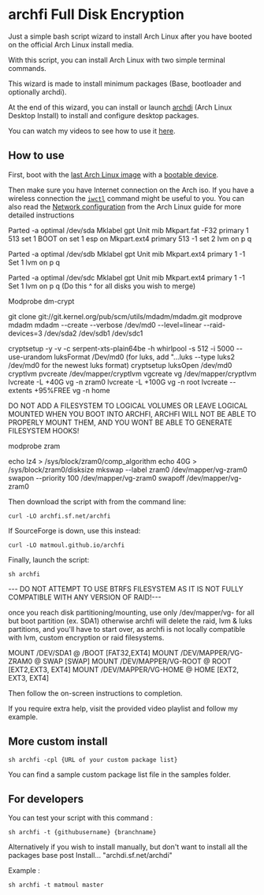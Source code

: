 # archfi Full Disk Encryption

Just a simple bash script wizard to install Arch Linux after you have booted on the official Arch Linux install media.

With this script, you can install Arch Linux with two simple terminal commands.

This wizard is made to install minimum packages (Base, bootloader and optionally archdi).

At the end of this wizard, you can install or launch [archdi](https://github.com/MatMoul/archdi) (Arch Linux Desktop Install) to install and configure desktop packages.

You can watch my videos to see how to use it [here](https://www.youtube.com/playlist?list=PLytHgIKLV1caHlCrcTSkm5OF2WSVI1_Sq).

## How to use

First, boot with the [last Arch Linux image](https://www.archlinux.org/download/) with a [bootable device](https://wiki.archlinux.org/index.php/USB_flash_installation_media).

Then make sure you have Internet connection on the Arch iso. If you have a wireless connection the [`iwctl`](https://wiki.archlinux.org/index.php/Iwd#iwctl) command might be useful to you. You can also read the [Network configuration](https://wiki.archlinux.org/index.php/Network_configuration) from the Arch Linux guide for more detailed instructions

Parted -a optimal /dev/sda
Mklabel gpt
Unit mib
Mkpart.fat -F32 primary 1 513
set 1 BOOT on
set 1 esp on
Mkpart.ext4 primary 513 -1
set 2 lvm on
p
q

Parted -a optimal /dev/sdb
Mklabel gpt
Unit mib
Mkpart.ext4 primary 1 -1
Set 1 lvm on
p
q

Parted -a optimal /dev/sdc
Mklabel gpt
Unit mib
Mkpart.ext4 primary 1 -1
Set 1 lvm on
p
q
(Do this ^ for all disks you wish to merge)

Modprobe dm-crypt

git clone git://git.kernel.org/pub/scm/utils/mdadm/mdadm.git
modprove mdadm
mdadm --create --verbose /dev/md0 --level=linear --raid-devices=3 /dev/sda2 /dev/sdb1 /dev/sdc1

cryptsetup -y -v -c serpent-xts-plain64be -h whirlpool -s 512 -i 5000 --use-urandom luksFormat /Dev/md0 (for luks, add "...luks --type luks2 /dev/md0 for the newest luks format) 
cryptsetup luksOpen /dev/md0 cryptlvm
pvcreate /dev/mapper/cryptlvm
vgcreate vg /dev/mapper/cryptlvm
lvcreate -L +40G vg -n zram0
lvcreate -L +100G vg -n root
lvcreate --extents +95%FREE vg -n home

DO NOT ADD A FILESYSTEM TO LOGICAL VOLUMES OR LEAVE LOGICAL MOUNTED WHEN YOU BOOT INTO ARCHFI, ARCHFI WILL NOT BE ABLE TO PROPERLY MOUNT THEM, AND YOU WONT BE ABLE TO GENERATE FILESYSTEM HOOKS!

modprobe zram

echo lz4 > /sys/block/zram0/comp_algorithm
echo 40G > /sys/block/zram0/disksize
mkswap --label zram0 /dev/mapper/vg-zram0
swapon --priority 100 /dev/mapper/vg-zram0
swapoff /dev/mapper/vg-zram0


Then download the script with from the command line:

    curl -LO archfi.sf.net/archfi

If SourceForge is down, use this instead:

    curl -LO matmoul.github.io/archfi

Finally, launch the script:

    sh archfi

--- DO NOT ATTEMPT TO USE BTRFS FILESYSTEM AS IT IS NOT FULLY COMPATIBLE WITH ANY VERSION OF RAID!---

once you reach disk partitioning/mounting, use only /dev/mapper/vg- for all but boot partition (ex. SDA1) otherwise archfi will delete the raid, lvm & luks partitions, and you'll have to start over, as archfi is not locally compatible with lvm, custom encryption or raid filesystems.

MOUNT /DEV/SDA1 @ /BOOT [FAT32,EXT4]
MOUNT /DEV/MAPPER/VG-ZRAM0 @ SWAP [SWAP]
MOUNT /DEV/MAPPER/VG-ROOT @ ROOT [EXT2,EXT3, EXT4]
MOUNT /DEV/MAPPER/VG-HOME @ HOME [EXT2, EXT3, EXT4]

Then follow the on-screen instructions to completion.

If you require extra help, visit the provided video playlist and follow my example.

## More custom install

    sh archfi -cpl {URL of your custom package list}

You can find a sample custom package list file in the samples folder.

## For developers

You can test your script with this command :

    sh archfi -t {githubusername} {branchname}

Alternatively if you wish to install manually, but don't want to install all the packages base post Install...
"archdi.sf.net/archdi"

Example :

    sh archfi -t matmoul master

